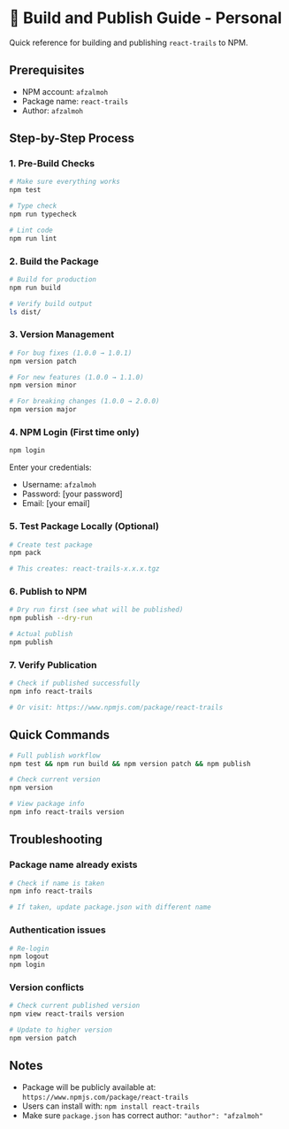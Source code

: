 # 🚀 Build and Publish Guide - Personal

Quick reference for building and publishing `react-trails` to NPM.

## Prerequisites

- NPM account: `afzalmoh`
- Package name: `react-trails`
- Author: `afzalmoh`

## Step-by-Step Process

### 1. Pre-Build Checks

```bash
# Make sure everything works
npm test

# Type check
npm run typecheck

# Lint code
npm run lint
```

### 2. Build the Package

```bash
# Build for production
npm run build

# Verify build output
ls dist/
```

### 3. Version Management

```bash
# For bug fixes (1.0.0 → 1.0.1)
npm version patch

# For new features (1.0.0 → 1.1.0)
npm version minor

# For breaking changes (1.0.0 → 2.0.0)
npm version major
```

### 4. NPM Login (First time only)

```bash
npm login
```

Enter your credentials:
- Username: `afzalmoh`
- Password: [your password]
- Email: [your email]

### 5. Test Package Locally (Optional)

```bash
# Create test package
npm pack

# This creates: react-trails-x.x.x.tgz
```

### 6. Publish to NPM

```bash
# Dry run first (see what will be published)
npm publish --dry-run

# Actual publish
npm publish
```

### 7. Verify Publication

```bash
# Check if published successfully
npm info react-trails

# Or visit: https://www.npmjs.com/package/react-trails
```

## Quick Commands

```bash
# Full publish workflow
npm test && npm run build && npm version patch && npm publish

# Check current version
npm version

# View package info
npm info react-trails version
```

## Troubleshooting

### Package name already exists
```bash
# Check if name is taken
npm info react-trails

# If taken, update package.json with different name
```

### Authentication issues
```bash
# Re-login
npm logout
npm login
```

### Version conflicts
```bash
# Check current published version
npm view react-trails version

# Update to higher version
npm version patch
```

## Notes

- Package will be publicly available at: `https://www.npmjs.com/package/react-trails`
- Users can install with: `npm install react-trails`
- Make sure `package.json` has correct author: `"author": "afzalmoh"`